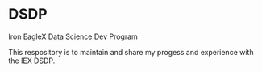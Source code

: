# DSDP
Iron EagleX Data Science Dev Program

This respository is to maintain and share my progess and experience with the IEX DSDP.
